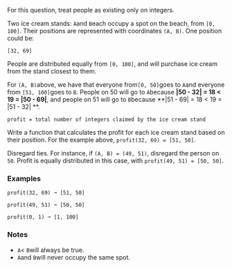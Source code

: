 For this question, treat people as existing only on integers.

Two ice cream stands: `A`and `B`each occupy a spot on the beach, from `[0, 100]`. Their positions are represented with coordinates `(A, B)`. One position could be:

    [32, 69]

People are distributed equally from `[0, 100]`, and will purchase ice cream from the stand closest to them.

For `(A, B)`above, we have that everyone from`[0, 50]`goes to `A`and everyone from `[51, 100]`goes to `B`. People on 50 will go to `A`because **|50 - 32| = 18 < 19 = |50 - 69|**, and people on 51 will go to `B`because **|51 - 69| = 18 < 19 = |51 - 32| **.

    profit = total number of integers claimed by the ice cream stand

Write a function that calculates the profit for each ice cream stand based on their position. For the example above, `profit(32, 69) = [51, 50]`.

Disregard ties. For instance, if `(A, B) = (49, 51)`, disregard the person on `50`. Profit is equally distributed in this case, with `profit(49, 51) = [50, 50]`.


### Examples ###
    profit(32, 69) ➞ [51, 50]

    profit(49, 51) ➞ [50, 50]

    profit(0, 1) ➞ [1, 100]


### Notes ###
*   `A`< `B`will always be true.
*   `A`and `B`will never occupy the same spot.